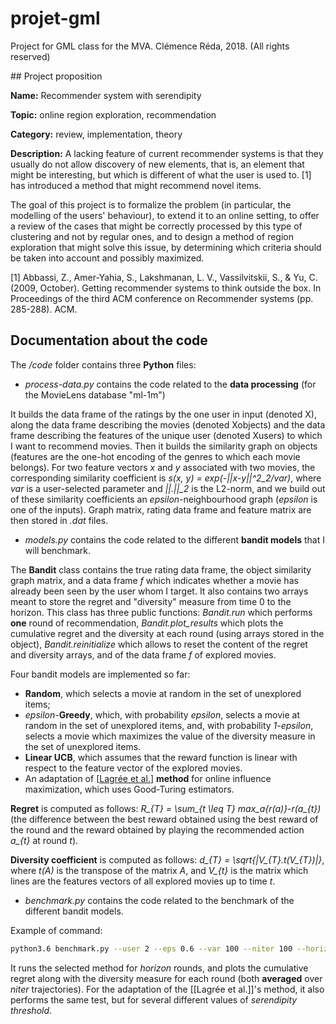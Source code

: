 # projet-gml

Project for GML class for the MVA. Clémence Réda, 2018. (All rights reserved)

## Project proposition

**Name:** Recommender system with serendipity

**Topic:**  online region exploration, recommendation

**Category:** review, implementation, theory

**Description:** A lacking feature of current recommender systems is that they usually do not allow discovery of new elements, that is, an element that might be interesting, but which is different of what the user is used to. [1] has introduced a method that might recommend novel items. 

The goal of this project is to formalize the problem (in particular, the modelling of the users' behaviour), to extend it to an online setting, to offer a review of the cases that might be correctly processed by this type of clustering and not by regular ones, and to design a method of region exploration that might solve this issue, by determining which criteria should be taken into account and possibly maximized.

[1] Abbassi, Z., Amer-Yahia, S., Lakshmanan, L. V., Vassilvitskii, S., & Yu, C. (2009, October). Getting recommender systems to think outside the box. In Proceedings of the third ACM conference on Recommender systems (pp. 285-288). ACM.

## Documentation about the code

The */code* folder contains three **Python** files:

- *process-data.py* contains the code related to the **data processing** (for the MovieLens database "ml-1m")

It builds the data frame of the ratings by the one user in input (denoted X), along the data frame describing the movies (denoted Xobjects) and the data frame describing the features of the unique user (denoted Xusers) to which I want to recommend movies. Then it builds the similarity graph on objects (features are the one-hot encoding of the genres to which each movie belongs). For two feature vectors *x* and *y* associated with two movies, the corresponding similarity coefficient is *s(x, y) = exp(-||x-y||^2_2/var)*, where *var* is a user-selected parameter and *||.||_2* is the L2-norm, and we build out of these similarity coefficients an *epsilon*-neighbourhood graph (*epsilon* is one of the inputs). Graph matrix, rating data frame and feature matrix are then stored in *.dat* files.

- *models.py* contains the code related to the different **bandit models** that I will benchmark.

The **Bandit** class contains the true rating data frame, the object similarity graph matrix, and a data frame *f* which indicates whether a movie has already been seen by the user whom I target. It also contains two arrays meant to store the regret and "diversity" measure from time 0 to the horizon. This class has three public functions: *Bandit.run* which performs **one** round of recommendation, *Bandit.plot_results* which plots the cumulative regret and the diversity at each round (using arrays stored in the object), *Bandit.reinitialize* which allows to reset the content of the regret and diversity arrays, and of the data frame *f* of explored movies.

Four bandit models are implemented so far:
+ **Random**, which selects a movie at random in the set of unexplored items;
+ *epsilon*-**Greedy**, which, with probability *epsilon*, selects a movie at random in the set of unexplored items, and, with probability *1-epsilon*, selects a movie which maximizes the value of the diversity measure in the set of unexplored items.
+ **Linear UCB**, which assumes that the reward function is linear with respect to the feature vector of the explored movies.
+ An adaptation of [[Lagrée et al.](https://ieeexplore.ieee.org/abstract/document/8215581/)] **method** for online influence maximization, which uses Good-Turing estimators.

**Regret** is computed as follows: *R_{T} = \sum_{t \leq T} max_a{r(a)}-r(a_{t})* (the difference between the best reward obtained using the best reward of the round and the reward obtained by playing the recommended action *a_{t}* at round *t*).

**Diversity coefficient** is computed as follows: *d_{T} = \sqrt{|V_{T}.t(V_{T})|}*, where *t(A)* is the transpose of the matrix *A*, and *V_{t}* is the matrix which lines are the features vectors of all explored movies up to time *t*.

- *benchmark.py* contains the code related to the benchmark of the different bandit models.

Example of command:

```bash
python3.6 benchmark.py --user 2 --eps 0.6 --var 100 --niter 100 --horizon 100 --method {random|greedy|lagree|linUCB}
```

It runs the selected method for *horizon* rounds, and plots the cumulative regret along with the diversity measure for each round (both **averaged** over *niter* trajectories). For the adaptation of the [[Lagrée et al.]]'s method, it also performs the same test, but for several different values of *serendipity threshold*.
